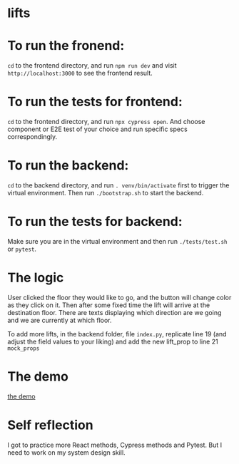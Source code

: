 # lifts

# To run the fronend:
```cd``` to the frontend directory, and run ```npm run dev``` and visit ```http://localhost:3000``` to see the frontend result.

# To run the tests for frontend:
```cd``` to the frontend directory, and run ```npx cypress open```. And choose component or E2E test of your choice and run specific specs correspondingly.

# To run the backend:
```cd``` to the backend directory, and run ```. venv/bin/activate``` first to trigger the virtual environment. Then run ```./bootstrap.sh``` to start the backend.

# To run the tests for backend:
Make sure you are in the virtual environment and then run ```./tests/test.sh``` or ```pytest```.

# The logic
User clicked the floor they would like to go, and the button will change color as they click on it. Then after some fixed time the lift will arrive at the destination floor. There are texts displaying which direction are we going and we are currently at which floor.

To add more lifts, in the backend folder, file ```index.py```, replicate line 19 (and adjust the field values to your liking) and add the new lift_prop to line 21 ```mock_props```

# The demo
[the demo](https://youtu.be/ssRi6c8ztoI)

# Self reflection
I got to practice more React methods, Cypress methods and Pytest. But I need to work on my system design skill.
